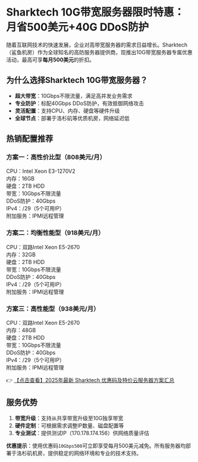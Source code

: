 # Sharktech 10G带宽服务器限时特惠：月省500美元+40G DDoS防护

随着互联网技术的快速发展，企业对高带宽服务器的需求日益增长。Sharktech（鲨鱼机房）作为全球知名的高防服务器提供商，现推出10G带宽服务器专属优惠活动，最高可享**每月500美元**的折扣。

## 为什么选择Sharktech 10G带宽服务器？

- **超大带宽**：10Gbps不限流量，满足高并发业务需求
- **专业防护**：标配40Gbps DDoS防护，有效抵御网络攻击
- **灵活配置**：支持CPU、内存、硬盘等硬件升级
- **全球节点**：部署于洛杉矶等优质机房，网络延迟低

## 热销配置推荐

### 方案一：高性价比型（808美元/月）

CPU：Intel Xeon E3-1270V2  
内存：16GB  
硬盘：2TB HDD  
带宽：10Gbps不限流量  
DDoS防护：40Gbps  
IPv4：/29（5个可用IP）  
附加服务：IPMI远程管理

### 方案二：均衡性能型（918美元/月）

CPU：双路Intel Xeon E5-2670  
内存：32GB  
硬盘：2TB HDD  
带宽：10Gbps不限流量  
DDoS防护：40Gbps  
IPv4：/29（5个可用IP）  
附加服务：IPMI远程管理

### 方案三：高性能型（938美元/月）

CPU：双路Intel Xeon E5-2670  
内存：48GB  
硬盘：2TB HDD  
带宽：10Gbps不限流量  
DDoS防护：40Gbps  
IPv4：/29（5个可用IP）  
附加服务：IPMI远程管理

👉 [【点击查看】2025年最新 Sharktech 优惠码及特价云服务器方案汇总](https://bit.ly/Sharktech)

## 服务优势

1. **带宽升级**：支持从共享带宽升级至10G独享带宽
2. **硬件定制**：可根据需求调整IP数量、磁盘配置等
3. **专业测试**：提供测试IP（170.178.174.156）供网络质量评估

**优惠提示**：使用优惠码`10Gbps500`可立即享受每月500美元减免。所有服务器均部署于洛杉矶机房，提供稳定的网络环境和专业的技术支持。